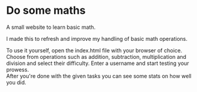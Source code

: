 # Do some maths
A small website to learn basic math.

I made this to refresh and improve my handling of basic math operations. 

To use it yourself, open the index.html file with your browser of choice.  
Choose from operations such as addition, subtraction, multiplication and division and select their difficulty. Enter a username and start testing your prowess.  
After you're done with the given tasks you can see some stats on how well you did.
